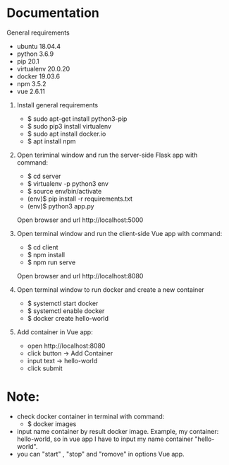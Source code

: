 # Documentation

General requirements
- ubuntu 18.04.4
- python 3.6.9
- pip 20.1 
- virtualenv 20.0.20
- docker 19.03.6
- npm 3.5.2
- vue 2.6.11

1. Install general requirements

    - $ sudo apt-get install python3-pip
    - $ sudo pip3 install virtualenv
    - $ sudo apt install docker.io
    - $ apt install npm

2. Open teriminal window and run the server-side Flask app with command:

    - $ cd server
    - $ virtualenv -p python3 env
    - $ source env/bin/activate
    - (env)$ pip install -r requirements.txt
    - (env)$ python3 app.py

    Open browser and url http://localhost:5000

4. Open terminal window and run the client-side Vue app with command:

    - $ cd client
    - $ npm install
    - $ npm run serve

    Open browser and url http://localhost:8080

5. Open terminal window to run docker and create a new container
   
    - $ systemctl start docker
    - $ systemctl enable docker
    - $ docker create hello-world

6. Add container in Vue app:
   - open http://localhost:8080
   - click button -> Add Container
   - input text -> hello-world
   - click submit

# Note:
  - check docker container in terminal with command:
    - $ docker images 
  - input name container by result docker image. Example, my container: hello-world, so in vue app I have to input my name container "hello-world".
  - you can "start" , "stop" and "romove" in options Vue app.
